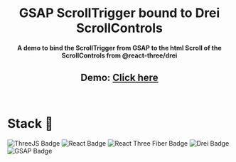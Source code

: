 <div align="center">
	<h1>GSAP ScrollTrigger bound to Drei ScrollControls</h1>
	<p>
		<b>A demo to bind the ScrollTrigger from GSAP to the html Scroll of the ScrollControls from @react-three/drei</b>
	</p>
    <h2>Demo: <a href="https://r3f-scrolltrigger-scrollcontrols.vercel.app/">Click here</a></h2>

</div>
<br>


# Stack 🧰

<p>
    <img src="https://img.shields.io/badge/threejs-black?style=for-the-badge&logo=three.js&logoColor=white" alt="ThreeJS Badge">
    <img src="https://img.shields.io/badge/react-%2320232a.svg?style=for-the-badge&logo=react&logoColor=%2361DAFB" alt="React Badge">
    <img alt="React Three Fiber Badge" src="https://img.shields.io/badge/react_three_fiber-%23232023?style=for-the-badge&logo=react&labelColor=232023">
    <img alt="Drei Badge" src="https://img.shields.io/badge/react_three_drei-%23232023?style=for-the-badge&logo=react&labelColor=232023">
    <img alt="GSAP Badge" src="https://img.shields.io/badge/gsap-88CE02?style=for-the-badge&logo=greensock&logoColor=white">
</p>

